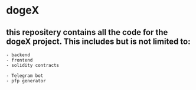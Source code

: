 # dogeX

## this repositery contains all the code for the dogeX project. This includes but is not limited to:

<!-- main projects -->

    - backend
    - frontend
    - solidity contracts

<!-- secondary projects -->

    - Telegram bot
    - pfp generator
